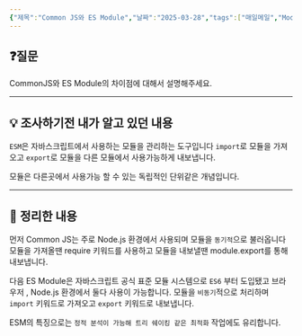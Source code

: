 ```yaml
---
{"제목":"Common JS와 ES Module","날짜":"2025-03-28","tags":["매일메일","Module","JavaScript"],"dg-publish":true,"permalink":"/매일메일/25년3월/Common JS와 ES Module/","dgPassFrontmatter":true,"created":"2025-03-31T00:53:00.939+09:00","updated":"2025-05-08T04:38:48.026+09:00"}
---
```


## ❓질문

CommonJS와 ES Module의 차이점에 대해서 설명해주세요.

---
## 💡 **조사하기전 내가 알고 있던 내용**

`ESM`은 자바스크립트에서 사용하는 모듈을 관리하는 도구입니다 `import`로 모듈을 가져오고 `export`로 모듈을 다른 모듈에서 사용가능하게 내보냅니다.

모듈은 다른곳에서 사용가능 할 수 있는 독립적인 단위같은 개념입니다.

---
## 🏫 **정리한 내용**

먼저 Common JS는 주로 Node.js 환경에서 사용되며 모듈을 `동기적`으로 불러옵니다
모듈을 가져올땐 require 키워드를 사용하고 모듈을 내보낼땐 module.export를 통해 내보냅니다.

다음 ES Module은 자바스크립트 공식 표준 모듈 시스템으로 `ES6` 부터 도입됐고 브라우저 , Node.js 환경에서 둘다 사용이 가능합니다.
모듈을 `비동기`적으로 처리하며 `import` 키워드로 가져오고 `export` 키워드로 내보냅니다.

ESM의 특징으로는 `정적 분석이 가능해 트리 쉐이킹 같은 최적화` 작업에도 유리합니다.
